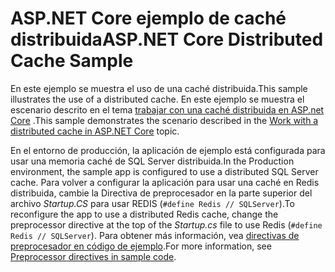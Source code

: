 # <a name="aspnet-core-distributed-cache-sample"></a><span data-ttu-id="b3bed-101">ASP.NET Core ejemplo de caché distribuida</span><span class="sxs-lookup"><span data-stu-id="b3bed-101">ASP.NET Core Distributed Cache Sample</span></span>

<span data-ttu-id="b3bed-102">En este ejemplo se muestra el uso de una caché distribuida.</span><span class="sxs-lookup"><span data-stu-id="b3bed-102">This sample illustrates the use of a distributed cache.</span></span> <span data-ttu-id="b3bed-103">En este ejemplo se muestra el escenario descrito en el tema [trabajar con una caché distribuida en ASP.net Core](https://docs.microsoft.com/aspnet/core/performance/caching/distributed) .</span><span class="sxs-lookup"><span data-stu-id="b3bed-103">This sample demonstrates the scenario described in the [Work with a distributed cache in ASP.NET Core](https://docs.microsoft.com/aspnet/core/performance/caching/distributed) topic.</span></span>

<span data-ttu-id="b3bed-104">En el entorno de producción, la aplicación de ejemplo está configurada para usar una memoria caché de SQL Server distribuida.</span><span class="sxs-lookup"><span data-stu-id="b3bed-104">In the Production environment, the sample app is configured to use a distributed SQL Server cache.</span></span> <span data-ttu-id="b3bed-105">Para volver a configurar la aplicación para usar una caché en Redis distribuida, cambie la Directiva de preprocesador en la parte superior del archivo *Startup.CS* para usar REDIS (`#define Redis // SQLServer`).</span><span class="sxs-lookup"><span data-stu-id="b3bed-105">To reconfigure the app to use a distributed Redis cache, change the preprocessor directive at the top of the *Startup.cs* file to use Redis (`#define Redis // SQLServer`).</span></span> <span data-ttu-id="b3bed-106">Para obtener más información, vea [directivas de preprocesador en código de ejemplo](https://docs.microsoft.com/aspnet/core/#preprocessor-directives-in-sample-code).</span><span class="sxs-lookup"><span data-stu-id="b3bed-106">For more information, see [Preprocessor directives in sample code](https://docs.microsoft.com/aspnet/core/#preprocessor-directives-in-sample-code).</span></span>
